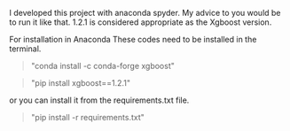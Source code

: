 I developed this project with anaconda spyder. My advice to you would be to run it like that.
1.2.1 is considered appropriate as the Xgboost version.

For installation in Anaconda
These codes need to be installed in the terminal.

> "conda install -c conda-forge xgboost"

> "pip install xgboost==1.2.1"

or you can install it from the requirements.txt file.

> "pip install -r requirements.txt"